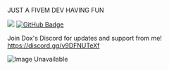 JUST A FIVEM DEV HAVING FUN

![](https://komarev.com/ghpvc/?username=Spazd&label=VIEWS&color=0047AB&style=plastic)
<a href="https://github.com/Spazd?tab=followers"><img src="https://img.shields.io/github/followers/Spazd?label=Followers&style=social" alt="GitHub Badge"></a>


Join Dox's Discord for updates and support from me! https://discord.gg/v9DFNUTeXf

<img src="https://media4.giphy.com/media/MZuNjAI0fSKKUpaETR/giphy.gif?cid=ecf05e47x2dunvx927zj6e83oea7m5w3p7bxcgts1pdhleig&rid=giphy.gif&ct=" alt="Image Unavailable">
